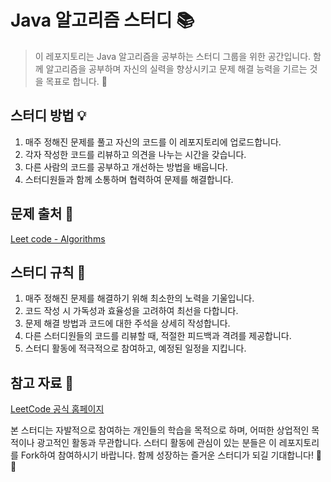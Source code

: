 # Java 알고리즘 스터디 📚

> 이 레포지토리는 Java 알고리즘을 공부하는 스터디 그룹을 위한 공간입니다. 함께 알고리즘을 공부하며 자신의 실력을 향상시키고 문제 해결 능력을 기르는 것을 목표로 합니다. 🌟

## 스터디 방법 💡

1. 매주 정해진 문제를 풀고 자신의 코드를 이 레포지토리에 업로드합니다.
2. 각자 작성한 코드를 리뷰하고 의견을 나누는 시간을 갖습니다.
3. 다른 사람의 코드를 공부하고 개선하는 방법을 배웁니다.
4. 스터디원들과 함께 소통하며 협력하여 문제를 해결합니다.

## 문제 출처 📝
[Leet code - Algorithms](https://leetcode.com/problemset/algorithms/?difficulty=EASY&page=1)

## 스터디 규칙 📜

1. 매주 정해진 문제를 해결하기 위해 최소한의 노력을 기울입니다.
2. 코드 작성 시 가독성과 효율성을 고려하여 최선을 다합니다.
3. 문제 해결 방법과 코드에 대한 주석을 상세히 작성합니다.
4. 다른 스터디원들의 코드를 리뷰할 때, 적절한 피드백과 격려를 제공합니다.
5. 스터디 활동에 적극적으로 참여하고, 예정된 일정을 지킵니다.

## 참고 자료 📖

[LeetCode 공식 홈페이지](https://leetcode.com/)

본 스터디는 자발적으로 참여하는 개인들의 학습을 목적으로 하며, 어떠한 상업적인 목적이나 광고적인 활동과 무관합니다. 스터디 활동에 관심이 있는 분들은 이 레포지토리를 Fork하여 참여하시기 바랍니다. 함께 성장하는 즐거운 스터디가 되길 기대합니다! 🚀😊
